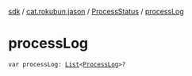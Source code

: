 [sdk](../../index.md) / [cat.rokubun.jason](../index.md) / [ProcessStatus](index.md) / [processLog](./process-log.md)

# processLog

`var processLog: `[`List`](https://kotlinlang.org/api/latest/jvm/stdlib/kotlin.collections/-list/index.html)`<`[`ProcessLog`](../-process-log/index.md)`>?`